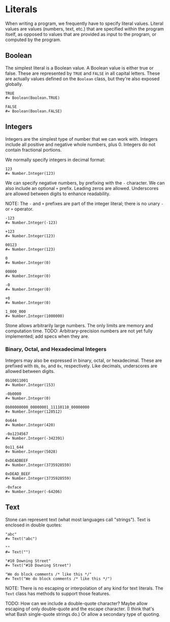 Literals
========

When writing a program, we frequently have to specify literal values.
Literal values are values (numbers, text, etc.) that are specified within the program itself,
as opposed to values that are provided as input to the program, or computed by the program.


Boolean
-------

The simplest literal is a Boolean value.
A Boolean value is either true or false.
These are represented by `TRUE` and `FALSE` in all capital letters.
These are actually values defined on the `Boolean` class, but they're also exposed globally.

~~~ stone
TRUE
#= Boolean(Boolean.TRUE)

FALSE
#= Boolean(Boolean.FALSE)
~~~


Integers
--------

Integers are the simplest type of number that we can work with.
Integers include all positive and negative whole numbers, plus 0.
Integers do not contain fractional portions.

We normally specify integers in decimal format:

~~~ stone
123
#= Number.Integer(123)
~~~

We can specify negative numbers, by prefixing with the `-` character.
We can also include an optional `+` prefix.
Leading zeros are allowed.
Underscores are allowed between digits to enhance readability.

NOTE: The `-` and `+` prefixes are part of the integer literal; there is no unary `-` or `+` operator.

~~~ stone
-123
#= Number.Integer(-123)

+123
#= Number.Integer(123)

00123
#= Number.Integer(123)

0
#= Number.Integer(0)

00000
#= Number.Integer(0)

-0
#= Number.Integer(0)

+0
#= Number.Integer(0)

1_000_000
#= Number.Integer(1000000)
~~~

Stone allows arbitrarily large numbers. The only limits are memory and computation time.
TODO: Arbitrary-precision numbers are not yet fully implemented; add specs when they are.


### Binary, Octal, and Hexadecimal Integers

Integers may also be expressed in binary, octal, or hexadecimal.
These are prefixed with `0b`, `0o`, and `0x`, respectively.
Like decimals, underscores are allowed between digits.

~~~ stone
0b10011001
#= Number.Integer(153)

-0b0000
#= Number.Integer(0)

0b00000000_00000001_11110110_00000000
#= Number.Integer(128512)

0o644
#= Number.Integer(420)

-0o1234567
#= Number.Integer(-342391)

0o11_644
#= Number.Integer(5028)

0xDEADBEEF
#= Number.Integer(3735928559)

0xDEAD_BEEF
#= Number.Integer(3735928559)

-0xface
#= Number.Integer(-64206)
~~~


Text
----

Stone can represent text (what most languages call "strings").
Text is enclosed in double quotes:

~~~ stone
"abc"
#= Text("abc")

""
#= Text("")

"#10 Downing Street"
#= Text("#10 Downing Street")

"We do block comments /* like this */"
#= Text("We do block comments /* like this */")
~~~

NOTE: There is no escaping or interpolation of any kind for text literals.
The `Text` class has methods to support those features.

TODO: How can we include a double-quote character?
Maybe allow escaping of only double-quote and the escape character.
(I think that's what Bash single-quote strings do.)
Or allow a secondary type of quoting.
